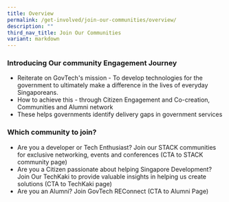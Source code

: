 ```yaml
---
title: Overview
permalink: /get-involved/join-our-communities/overview/
description: ""
third_nav_title: Join Our Communities
variant: markdown
---
```

### Introducing Our community Engagement Journey

* Reiterate on GovTech's mission - To develop technologies for the government to ultimately make a difference in the lives of everyday Singaporeans.
* How to achieve this - through Citizen Engagement and Co-creation, Communities and Alumni network 
* These helps governments identify delivery gaps in government services 

### Which community to join?
* Are you a developer or Tech Enthusiast? Join our STACK communities for exclusive networking, events and conferences (CTA to STACK community page) 
* Are you a Citizen passionate about helping Singapore Development? Join Our TechKaki to provide valuable insights in helping us create solutions (CTA to TechKaki page) 
* Are you an Alumni? Join GovTech REConnect (CTA to Alumni Page)